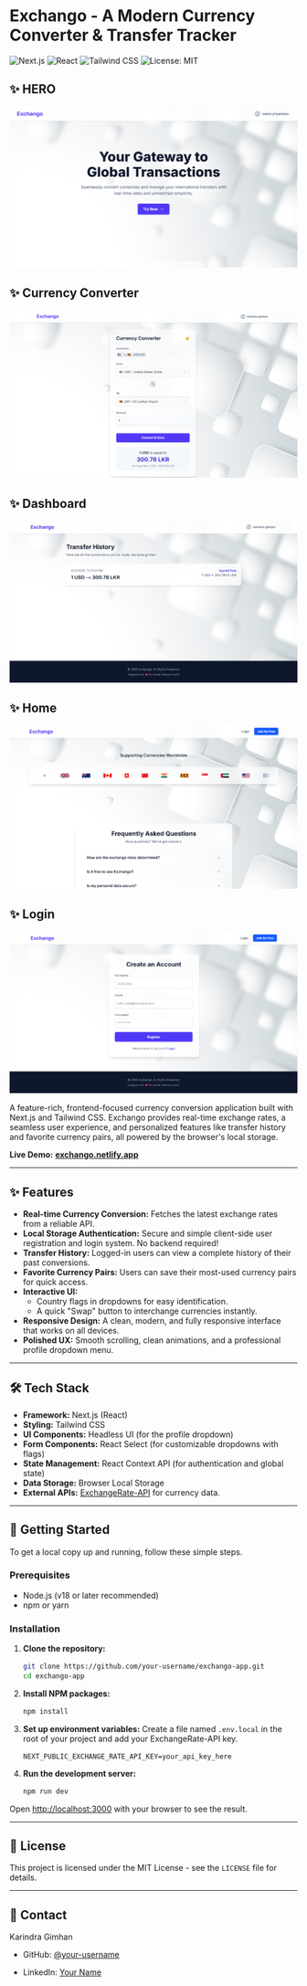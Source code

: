 # Exchango - A Modern Currency Converter & Transfer Tracker

![Next.js](https://img.shields.io/badge/Next.js-000000?style=for-the-badge&logo=nextdotjs&logoColor=white)
![React](https://img.shields.io/badge/React-20232A?style=for-the-badge&logo=react&logoColor=61DAFB)
![Tailwind CSS](https://img.shields.io/badge/Tailwind_CSS-38B2AC?style=for-the-badge&logo=tailwind-css&logoColor=white)
![License: MIT](https://img.shields.io/badge/License-MIT-yellow.svg?style=for-the-badge)

## ✨ HERO
![Exchango Screenshot](https://github.com/karindragimhan49/Exchango-/blob/056f1f493e88f196cb3aee7702216f8a62a97a0d/exchango-app/public/main.png) 

## ✨ Currency Converter
![Exchango Screenshot](https://github.com/karindragimhan49/Exchango-/blob/b9363eed4ef0696f68dd25424c6682c1aa8bab49/exchango-app/public/curency.png) 

## ✨ Dashboard
![Exchango Screenshot](https://github.com/karindragimhan49/Exchango-/blob/b9363eed4ef0696f68dd25424c6682c1aa8bab49/exchango-app/public/dashboard.png) 

## ✨ Home
![Exchango Screenshot](https://github.com/karindragimhan49/Exchango-/blob/b9363eed4ef0696f68dd25424c6682c1aa8bab49/exchango-app/public/home2.png) 

## ✨ Login
![Exchango Screenshot](https://github.com/karindragimhan49/Exchango-/blob/b9363eed4ef0696f68dd25424c6682c1aa8bab49/exchango-app/public/login.png) 


A feature-rich, frontend-focused currency conversion application built with Next.js and Tailwind CSS. Exchango provides real-time exchange rates, a seamless user experience, and personalized features like transfer history and favorite currency pairs, all powered by the browser's local storage.

**Live Demo:** [**exchango.netlify.app**](https://exchango.netlify.app) 

---

## ✨ Features

-   **Real-time Currency Conversion:** Fetches the latest exchange rates from a reliable API.
-   **Local Storage Authentication:** Secure and simple client-side user registration and login system. No backend required!
-   **Transfer History:** Logged-in users can view a complete history of their past conversions.
-   **Favorite Currency Pairs:** Users can save their most-used currency pairs for quick access.
-   **Interactive UI:**
    -   Country flags in dropdowns for easy identification.
    -   A quick "Swap" button to interchange currencies instantly.
-   **Responsive Design:** A clean, modern, and fully responsive interface that works on all devices.
-   **Polished UX:** Smooth scrolling, clean animations, and a professional profile dropdown menu.

---

## 🛠️ Tech Stack

-   **Framework:** Next.js (React)
-   **Styling:** Tailwind CSS
-   **UI Components:** Headless UI (for the profile dropdown)
-   **Form Components:** React Select (for customizable dropdowns with flags)
-   **State Management:** React Context API (for authentication and global state)
-   **Data Storage:** Browser Local Storage
-   **External APIs:** [ExchangeRate-API](https://www.exchangerate-api.com/) for currency data.

---

## 🚀 Getting Started

To get a local copy up and running, follow these simple steps.

### Prerequisites

-   Node.js (v18 or later recommended)
-   npm or yarn

### Installation

1.  **Clone the repository:**
    ```sh
    git clone https://github.com/your-username/exchango-app.git
    cd exchango-app
    ```
  

2.  **Install NPM packages:**
    ```sh
    npm install
    ```

3.  **Set up environment variables:**
    Create a file named `.env.local` in the root of your project and add your ExchangeRate-API key.
    ```env
    NEXT_PUBLIC_EXCHANGE_RATE_API_KEY=your_api_key_here
    ```

4.  **Run the development server:**
    ```sh
    npm run dev
    ```

Open [http://localhost:3000](http://localhost:3000) with your browser to see the result.

---

## 📜 License

This project is licensed under the MIT License - see the `LICENSE` file for details.

---

## 👤 Contact

Karindra Gimhan 

-   GitHub: [@your-username](https://github.com/your-username) 

-   LinkedIn: [Your Name](https://linkedin.com/in/your-profile) 

